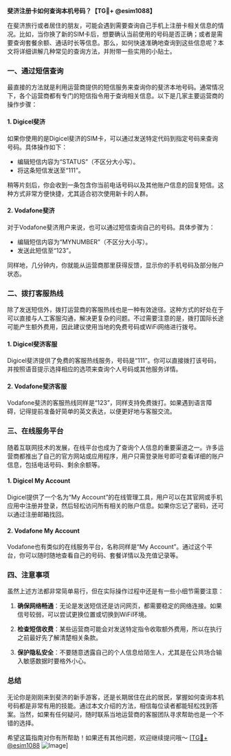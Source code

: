 **斐济注册卡如何查询本机号码？【TG💪+ @esim1088】**

在斐济旅行或者居住的朋友，可能会遇到需要查询自己手机上注册卡相关信息的情况。比如，当你换了新的SIM卡后，想要确认当前使用的号码是否正确；或者是需要查询套餐余额、通话时长等信息。那么，如何快速准确地查询到这些信息呢？本文将详细讲解几种常见的查询方法，并附带一些实用的小贴士。

### 一、通过短信查询

最直接的方法就是利用运营商提供的短信服务来查询你的斐济本地号码。通常情况下，各个运营商都有专门的短信指令用于查询相关信息。以下是几家主要运营商的操作步骤：

#### 1. **Digicel斐济**
如果你使用的是Digicel斐济的SIM卡，可以通过发送特定代码到指定号码来查询号码。具体操作如下：
- 编辑短信内容为“STATUS”（不区分大小写）。
- 将这条短信发送至“111”。

稍等片刻后，你会收到一条包含你当前电话号码以及其他账户信息的回复短信。这种方式非常方便快捷，尤其适合初次使用新卡的人群。

#### 2. **Vodafone斐济**
对于Vodafone斐济用户来说，也可以通过短信查询自己的号码。具体步骤为：
- 编辑短信内容为“MYNUMBER”（不区分大小写）。
- 发送此短信至“123”。

同样地，几分钟内，你就能从运营商那里获得反馈，显示你的手机号码及部分账户状态。

### 二、拨打客服热线

除了发送短信外，拨打运营商的客服热线也是一种有效途径。这种方式的好处在于可以直接与人工客服沟通，解决更复杂的问题。不过需要注意的是，拨打国际长途可能产生额外费用，因此建议使用当地的免费号码或WiFi网络进行拨号。

#### 1. **Digicel斐济客服**
Digicel斐济提供了免费的客服热线服务，号码是“111”。你可以直接拨打该号码，并按照语音提示选择相应的选项来查询个人号码或其他服务详情。

#### 2. **Vodafone斐济客服**
Vodafone斐济的客服热线同样是“123”，同样支持免费拨打。如果遇到语言障碍，记得提前准备好简单的英文表达，以便更好地与客服交流。

### 三、在线服务平台

随着互联网技术的发展，在线平台也成为了查询个人信息的重要渠道之一。许多运营商都推出了自己的官方网站或应用程序，用户只需登录账号即可查看详细的账户信息，包括电话号码、剩余余额等。

#### 1. **Digicel My Account**
Digicel提供了一个名为“My Account”的在线管理工具，用户可以在其官网或手机应用中注册并登录，然后轻松访问所有相关的账户信息。如果你忘记了密码，还可以通过注册邮箱找回。

#### 2. **Vodafone My Account**
Vodafone也有类似的在线服务平台，名称同样是“My Account”。通过这个平台，你可以随时随地查看自己的号码、套餐详情以及充值记录等。

### 四、注意事项

虽然上述方法都非常简单易行，但在实际操作过程中还是有一些小细节需要注意：

1. **确保网络畅通**：无论是发送短信还是访问网页，都需要稳定的网络连接。如果信号较弱，可以尝试更换位置或切换到WiFi环境。
   
2. **检查短信收费**：某些运营商可能会对发送特定指令收取额外费用，所以在执行之前最好先了解清楚相关条款。

3. **保护隐私安全**：不要随意透露自己的个人信息给陌生人，尤其是在公共场合输入敏感数据时要格外小心。

### 总结

无论你是刚刚来到斐济的新手游客，还是长期居住在此的居民，掌握如何查询本机号码都是非常有用的技能。通过本文介绍的方法，相信每位读者都能轻松找到答案。当然，如果有任何疑问，随时联系当地运营商的客服团队寻求帮助也是一个不错的选择。

希望这篇指南对你有所帮助！如果还有其他问题，欢迎继续提问哦～ [[TG💪+ @esim1088](https://t.me/s/esim1088) ![Image](https://i.postimg.cc/4NQfJmqS/Snipaste-2025-05-13-00-14-12.png)]